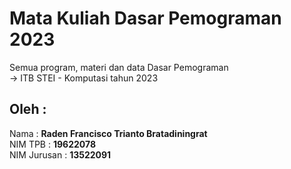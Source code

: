 # Mata Kuliah Dasar Pemograman 2023  
Semua program, materi dan data Dasar Pemograman  
-> ITB STEI - Komputasi tahun 2023  

## Oleh :   
Nama : **Raden Francisco Trianto Bratadiningrat**    
NIM TPB : **19622078**   
NIM Jurusan : **13522091**
